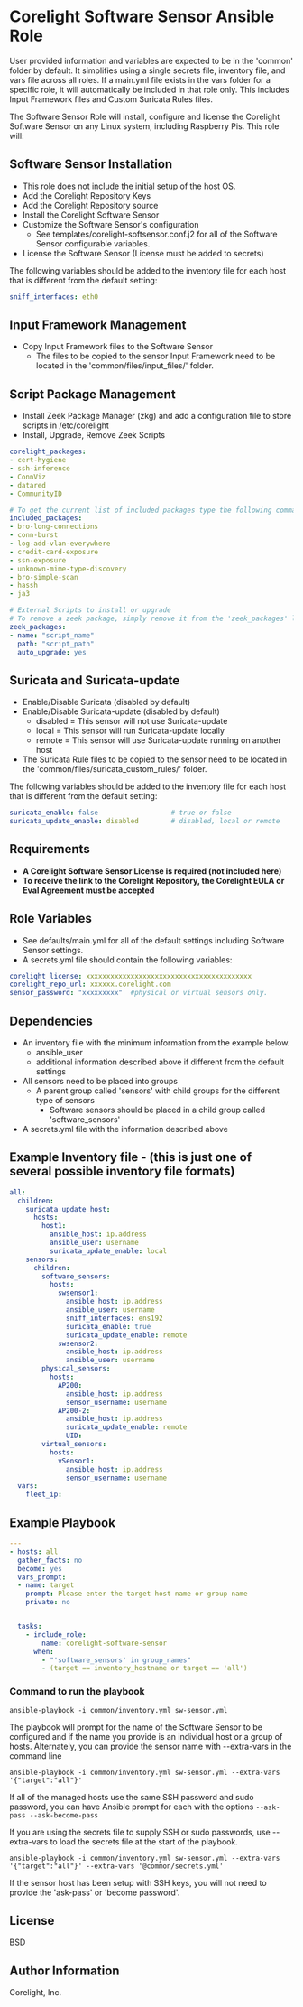# Corelight Software Sensor Ansible Role

User provided information and variables are expected to be in the 'common' folder by default.  It simplifies using a single secrets file, inventory file, and vars file across all roles.  If a main.yml file exists in the vars folder for a specific role, it will automatically be included in that role only.  This includes Input Framework files and Custom Suricata Rules files.

The Software Sensor Role will install, configure and license the Corelight Software Sensor on any Linux system, including Raspberry Pis.  This role will:

## Software Sensor Installation

- This role does not include the initial setup of the host OS.
- Add the Corelight Repository Keys
- Add the Corelight Repository source
- Install the Corelight Software Sensor
- Customize the Software Sensor's configuration
  - See templates/corelight-softsensor.conf.j2 for all of the Software Sensor configurable variables.
- License the Software Sensor (License must be added to secrets)

The following variables should be added to the inventory file for each host that is different from the default setting:

```yaml
sniff_interfaces: eth0
```

## Input Framework Management

- Copy Input Framework files to the Software Sensor
  - The files to be copied to the sensor Input Framework need to be located in the 'common/files/input_files/' folder.

## Script Package Management

- Install Zeek Package Manager (zkg) and add a configuration file to store scripts in /etc/corelight
- Install, Upgrade, Remove Zeek Scripts

```yaml
corelight_packages:
- cert-hygiene
- ssh-inference
- ConnViz
- datared
- CommunityID
```

```yaml
# To get the current list of included packages type the following command:  'corelight -p'
included_packages:
- bro-long-connections
- conn-burst
- log-add-vlan-everywhere
- credit-card-exposure
- ssn-exposure
- unknown-mime-type-discovery
- bro-simple-scan
- hassh
- ja3
```

```yaml
# External Scripts to install or upgrade
# To remove a zeek package, simply remove it from the 'zeek_packages' list.
zeek_packages:
- name: "script_name"
  path: "script_path"
  auto_upgrade: yes
```

## Suricata and Suricata-update

- Enable/Disable Suricata  (disabled by default)
- Enable/Disable Suricata-update (disabled by default)
  - disabled = This sensor will not use Suricata-update
  - local = This sensor will run Suricata-update locally
  - remote = This sensor will use Suricata-update running on another host
- The Suricata Rule files to be copied to the sensor need to be located in the 'common/files/suricata_custom_rules/' folder.

The following variables should be added to the inventory file for each host that is different from the default setting:

```yaml
suricata_enable: false                  # true or false
suricata_update_enable: disabled        # disabled, local or remote
```

## Requirements

- **A Corelight Software Sensor License is required (not included here)**
- **To receive the link to the Corelight Repository, the Corelight EULA or Eval Agreement must be accepted**

## Role Variables

- See defaults/main.yml for all of the default settings including Software Sensor settings.
- A secrets.yml file should contain the following variables:

```yaml
corelight_license: xxxxxxxxxxxxxxxxxxxxxxxxxxxxxxxxxxxxxxxxx
corelight_repo_url: xxxxxx.corelight.com
sensor_password: "xxxxxxxxx"  #physical or virtual sensors only.
```

## Dependencies

- An inventory file with the minimum information from the example below.
  - ansible_user
  - additional information described above if different from the default settings
- All sensors need to be placed into groups
  - A parent group called 'sensors' with child groups for the different type of sensors
    - Software sensors should be placed in a child group called 'software_sensors'
- A secrets.yml file with the information described above

## Example Inventory file - (this is just one of several possible inventory file formats)

```yaml
all:
  children:
    suricata_update_host:
      hosts:
        host1:
          ansible_host: ip.address
          ansible_user: username
          suricata_update_enable: local
    sensors:
      children:
        software_sensors:
          hosts:
            swsensor1:
              ansible_host: ip.address
              ansible_user: username
              sniff_interfaces: ens192
              suricata_enable: true
              suricata_update_enable: remote
            swsensor2:
              ansible_host: ip.address
              ansible_user: username
        physical_sensors:
          hosts:
            AP200:
              ansible_host: ip.address
              sensor_username: username
            AP200-2:
              ansible_host: ip.address
              suricata_update_enable: remote
              UID:
        virtual_sensors:
          hosts:
            vSensor1:
              ansible_host: ip.address
              sensor_username: username
  vars:
    fleet_ip:
```

## Example Playbook

```yaml
---
- hosts: all
  gather_facts: no
  become: yes
  vars_prompt:
  - name: target
    prompt: Please enter the target host name or group name
    private: no


  tasks:
    - include_role:
        name: corelight-software-sensor
      when:
        - "'software_sensors' in group_names"
        - (target == inventory_hostname or target == 'all')
```

### Command to run the playbook

```none
ansible-playbook -i common/inventory.yml sw-sensor.yml
```

The playbook will prompt for the name of the Software Sensor to be configured and if the name you provide is an individual host or a group of hosts.  Alternately, you can provide the sensor name with --extra-vars in the command line

```none
ansible-playbook -i common/inventory.yml sw-sensor.yml --extra-vars '{"target":"all"}'
```

If all of the managed hosts use the same SSH password and sudo password, you can have Ansible prompt for each with the options ```--ask-pass --ask-become-pass```

If you are using the secrets file to supply SSH or sudo passwords, use --extra-vars to load the secrets file at the start of the playbook.

```none
ansible-playbook -i common/inventory.yml sw-sensor.yml --extra-vars '{"target":"all"}' --extra-vars '@common/secrets.yml'
```

If the sensor host has been setup with SSH keys, you will not need to provide the 'ask-pass' or 'become password'.

## License

BSD

## Author Information

Corelight, Inc.
